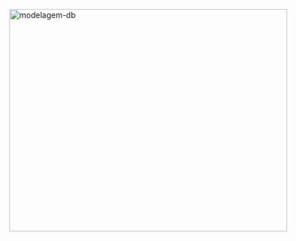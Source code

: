 <img align="center" alt="modelagem-db" height="400" width="500" src="https://i.ibb.co/tcWnwYT/Captura-de-tela-2024-09-20-194836.png](https://i.ibb.co/NNS00rj/v1.png">

